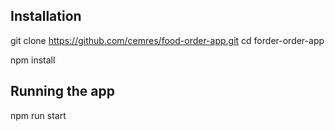 ## Installation
git clone https://github.com/cemres/food-order-app.git
cd forder-order-app

npm install

## Running the app
npm run start
